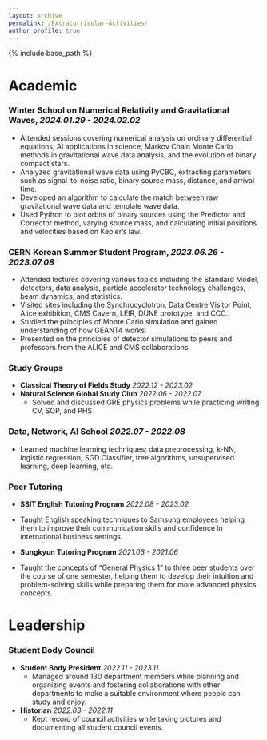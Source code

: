 ```yaml
---
layout: archive
permalink: /Extracurricular-Activities/ 
author_profile: true
---
```


{% include base_path %}

Academic
======
### Winter School on Numerical Relativity and Gravitational Waves, _2024.01.29 - 2024.02.02_
* Attended sessions covering numerical analysis on ordinary differential equations, AI applications in science, Markov Chain Monte Carlo methods in gravitational wave data analysis, and the evolution of binary compact stars. 
* Analyzed gravitational wave data using PyCBC, extracting parameters such as signal-to-noise ratio, binary source mass, distance, and arrival time.
* Developed an algorithm to calculate the match between raw gravitational wave data and template wave data.
* Used Python to plot orbits of binary sources using the Predictor and Corrector method, varying source mass, and calculating initial positions and velocities based on Kepler’s law.

### CERN Korean Summer Student Program, _2023.06.26 - 2023.07.08_ 

* Attended lectures covering various topics including the Standard Model, detectors, data analysis, particle accelerator technology challenges, beam dynamics, and statistics. 	
* Visited sites including the Synchrocyclotron, Data Centre Visitor Point, Alice exhibition, CMS Cavern, LEIR, DUNE prototype, and CCC.	
* Studied the principles of Monte Carlo simulation and gained understanding of how GEANT4 works. 
* Presented on the principles of detector simulations to peers and professors from the ALICE and CMS collaborations. 

### Study Groups
* __Classical Theory of Fields Study__	_2022.12 - 2023.02_
* __Natural Science Global Study Club__	_2022.06 - 2022.07_
    * Solved and discussed GRE physics problems while practicing writing CV, SOP, and PHS

### Data, Network, AI School _2022.07 - 2022.08_
* Learned machine learning techniques; data preprocessing, k-NN, logistic regression, SGD Classifier, tree algorithms, unsupervised learning, deep learning, etc.

### Peer Tutoring
* __SSIT English Tutoring Program__	_2022.08 - 2023.02_
* Taught English speaking techniques to Samsung employees helping them to improve their communication skills and confidence in international business settings. 

* __Sungkyun Tutoring Program__	_2021.03 - 2021.06_
* Taught the concepts of “General Physics 1” to three peer students over the course of one semester, helping them to develop their intuition and problem-solving skills while preparing them for more advanced physics concepts. 

Leadership
======

### Student Body Council
* __Student Body President__ _2022.11 - 2023.11_
    * Managed around 130 department members while planning and organizing events and fostering collaborations with other departments to make a suitable environment where people can study and enjoy.
* __Historian__	_2022.03 - 2022.11_
    * Kept record of council activities while taking pictures and documenting all student council events.

